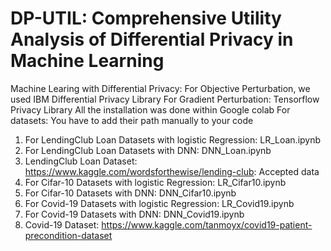 # DP-UTIL: Comprehensive Utility Analysis of Differential Privacy in Machine Learning

Machine Learing with Differential Privacy: For Objective Perturbation, we used IBM Differential Privacy Library
For Gradient Perturbation: Tensorflow Privacy Library
All the installation was done within Google colab
For datasets: You have to add their path manually to your code

1. For LendingClub Loan Datasets with logistic Regression: LR_Loan.ipynb
2. For LendingClub Loan Datasets with DNN: DNN_Loan.ipynb
3. LendingClub Loan Dataset: https://www.kaggle.com/wordsforthewise/lending-club: Accepted data
4. For Cifar-10 Datasets with logistic Regression: LR_Cifar10.ipynb
5. For Cifar-10 Datasets with DNN: DNN_Cifar10.ipynb
6. For Covid-19 Datasets with logistic Regression: LR_Covid19.ipynb
7. For Covid-19 Datasets with DNN: DNN_Covid19.ipynb
8. Covid-19 Dataset: https://www.kaggle.com/tanmoyx/covid19-patient-precondition-dataset
